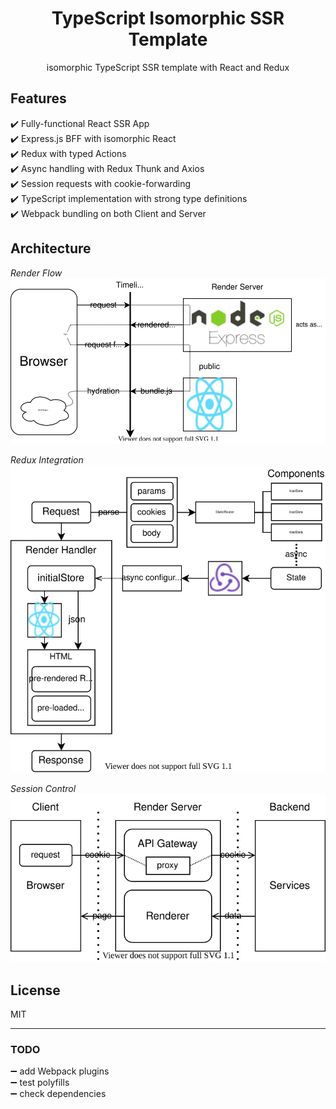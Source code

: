 <div align="center">
  <h1>TypeScript Isomorphic SSR Template</h1>
  <p>isomorphic TypeScript SSR template with React and Redux<p>
</div>

## Features

✔️ Fully-functional React SSR App<br/>
✔️ Express.js BFF with isomorphic React<br/>
✔️ Redux with typed Actions<br/>
✔️ Async handling with Redux Thunk and Axios<br/>
✔️ Session requests with cookie-forwarding<br/>
✔️ TypeScript implementation with strong type definitions<br/>
✔️ Webpack bundling on both Client and Server<br/>

## Architecture

_Render Flow_<br />
![Render Flow](./assets/render_flow.svg)
<br />

_Redux Integration_<br />
![Redux Integration](./assets/redux_integration.svg)

_Session Control_<br />
![Session Control](./assets/session_control.svg)

## License

MIT

---

### TODO

➖ add Webpack plugins<br/>
➖ test polyfills<br/>
➖ check dependencies<br/>
